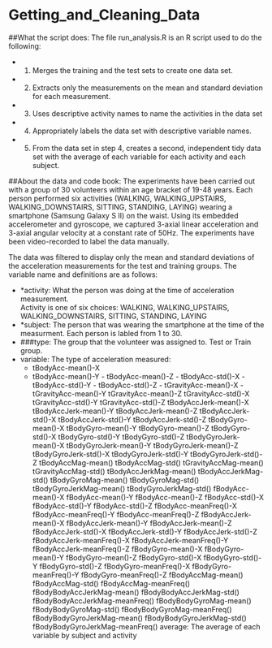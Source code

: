 # Getting_and_Cleaning_Data

##What the script does:
The file run_analysis.R is an R script used to do the following:
- 1.  Merges the training and the test sets to create one data set.
- 2.  Extracts only the measurements on the mean and standard deviation for each measurement. 
- 3.  Uses descriptive activity names to name the activities in the data set
- 4.  Appropriately labels the data set with descriptive variable names. 
- 5.  From the data set in step 4, creates a second, independent tidy data set with the average 
    of each variable for each activity and each subject.

##About the data and code book:
The experiments have been carried out with a group of 30 volunteers within an age bracket of 19-48 years.
Each person performed six activities (WALKING, WALKING_UPSTAIRS, WALKING_DOWNSTAIRS, SITTING, STANDING, LAYING)
wearing a smartphone (Samsung Galaxy S II) on the waist. Using its embedded accelerometer and gyroscope, we 
captured 3-axial linear acceleration and 3-axial angular velocity at a constant rate of 50Hz. The experiments 
have been video-recorded to label the data manually.

The data was filtered to display only the mean and standard deviations of the acceleration measurements for the test
and training groups.  The variable name and definitions are as follows:

- *activity:  What the person was doing at the time of acceleration measurement.  
           Activity is one of six choices:
           WALKING, WALKING_UPSTAIRS, WALKING_DOWNSTAIRS, SITTING, STANDING, LAYING
- *subject:   The person that was wearing the smartphone at the time of the measurment.  Each person is labled from 1 to 30.
- ###type:      The group that the volunteer was assigned to.  Test or Train group.
- variable:  The type of acceleration measured: 
    - tBodyAcc-mean()-X
    - tBodyAcc-mean()-Y
                  - tBodyAcc-mean()-Z
                  - tBodyAcc-std()-X
                  - tBodyAcc-std()-Y
                  - tBodyAcc-std()-Z
                  - tGravityAcc-mean()-X
                  - tGravityAcc-mean()-Y
                  tGravityAcc-mean()-Z
                  tGravityAcc-std()-X
                  tGravityAcc-std()-Y
                  tGravityAcc-std()-Z
                  tBodyAccJerk-mean()-X
                  tBodyAccJerk-mean()-Y
                  tBodyAccJerk-mean()-Z
                  tBodyAccJerk-std()-X
                  tBodyAccJerk-std()-Y
                  tBodyAccJerk-std()-Z
                  tBodyGyro-mean()-X
                  tBodyGyro-mean()-Y
                  tBodyGyro-mean()-Z
                  tBodyGyro-std()-X
                  tBodyGyro-std()-Y
                  tBodyGyro-std()-Z
                  tBodyGyroJerk-mean()-X
                  tBodyGyroJerk-mean()-Y
                  tBodyGyroJerk-mean()-Z  
                  tBodyGyroJerk-std()-X
                  tBodyGyroJerk-std()-Y
                  tBodyGyroJerk-std()-Z
                  tBodyAccMag-mean()
                  tBodyAccMag-std()
                  tGravityAccMag-mean()
                  tGravityAccMag-std()
                  tBodyAccJerkMag-mean()
                  tBodyAccJerkMag-std()
                  tBodyGyroMag-mean()
                  tBodyGyroMag-std()
                  tBodyGyroJerkMag-mean()
                  tBodyGyroJerkMag-std()
                  fBodyAcc-mean()-X
                  fBodyAcc-mean()-Y
                  fBodyAcc-mean()-Z
                  fBodyAcc-std()-X
                  fBodyAcc-std()-Y
                  fBodyAcc-std()-Z
                  fBodyAcc-meanFreq()-X
                  fBodyAcc-meanFreq()-Y
                  fBodyAcc-meanFreq()-Z
                  fBodyAccJerk-mean()-X
                  fBodyAccJerk-mean()-Y
                  fBodyAccJerk-mean()-Z
                  fBodyAccJerk-std()-X
                  fBodyAccJerk-std()-Y
                  fBodyAccJerk-std()-Z
                  fBodyAccJerk-meanFreq()-X
                  fBodyAccJerk-meanFreq()-Y
                  fBodyAccJerk-meanFreq()-Z
                  fBodyGyro-mean()-X
                  fBodyGyro-mean()-Y
                  fBodyGyro-mean()-Z
                  fBodyGyro-std()-X
                  fBodyGyro-std()-Y
                  fBodyGyro-std()-Z
                  fBodyGyro-meanFreq()-X
                  fBodyGyro-meanFreq()-Y
                  fBodyGyro-meanFreq()-Z
                  fBodyAccMag-mean()
                  fBodyAccMag-std()
                  fBodyAccMag-meanFreq()
                  fBodyBodyAccJerkMag-mean()
                  fBodyBodyAccJerkMag-std()
                  fBodyBodyAccJerkMag-meanFreq()
                  fBodyBodyGyroMag-mean()
                  fBodyBodyGyroMag-std()
                  fBodyBodyGyroMag-meanFreq()
                  fBodyBodyGyroJerkMag-mean()
                  fBodyBodyGyroJerkMag-std()
                  fBodyBodyGyroJerkMag-meanFreq()
average:  The average of each variable by subject and activity
